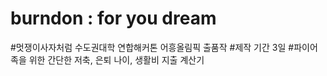 # burndon : for you dream

#멋쟁이사자처럼 수도권대학 연합해커톤 어흥올림픽 출품작
#제작 기간 3일
#파이어족을 위한 간단한 저축, 은퇴 나이, 생활비 지출 계산기
